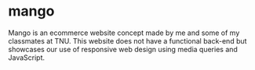 # mango
Mango is an ecommerce website concept made by me and some of my classmates at TNU. This website does not have a functional back-end but showcases our use of responsive web design using media queries and JavaScript.
